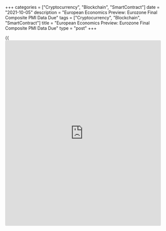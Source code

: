 +++
categories = ["Cryptocurrency", "Blockchain", "SmartContract"]
date = "2021-10-05"
description = "European Economics Preview: Eurozone Final Composite PMI Data Due"
tags = ["Cryptocurrency", "Blockchain", "SmartContract"]
title = "European Economics Preview: Eurozone Final Composite PMI Data Due"
type = "post"
+++

{{<iframe id="large-banner" src="https://www.bounty.group/#slide=27.0" width="100%" height="600" scrolling="no" style="border: 0px solid rgb(216, 221, 230); border-radius: 3px;">}}

Final composite Purchasing Managers' survey results from euro area are
due on Tuesday, headlining a busy day for the European economic [news](https://www.letsplayfx.com/blog/forex-news-website/).

At 2.45 am ET, France's statistical office Insee publishes industrial
output data for August. Economists forecast production to climb 0.4
percent on month, following a 0.3 percent rise in July.

At 3.15 am ET, Spain's services PMI data is due. The index is seen
falling to 58.0 in September from 60.1 in August.

At 3.45 am ET, IHS Markit publishes Italy's services PMI data.
Economists forecast the index to drop to 56.5 in September from 58.0 in
August.

Thereafter, final PMI survey results are due from France and Germany at
3.50 am and 3.55 am ET, respectively.

At 4.00 am ET, IHS Markit publishes euro area final composite PMI data.
The composite output index is seen at 56.1 in September, unchanged from
the flash estimate, and down from 59.0 in August.

Half an hour later, the UK Markit/CIPS final composite PMI survey
results are due. Economists expect the services index to ease to 54.6 in
September, as initially estimated, from 55.0 in August.

At 5.00 am ET, Eurostat is scheduled to issue euro area producer prices
for August. Producer price inflation is expected to advance to 13.5
percent from 12.1 percent in July.

For comments and feedback [contact](https://www.playgroundfx.com/contact/): editorial@rtt[news](https://www.letsplayfx.com/blog/forex-news-website/).com

[Economic News][1]

 **What parts of the world are seeing the best (and worst) economic
performances lately? Click[here][2] to check out our [Econ Scorecard][2]
and find out! See up-to-the-moment [ranking](https://www.playgroundfx.com/blog/crypto-exchange-ranking/)s for the best and worst
performers in [GDP][3], [unemployment rate][4], [inflation][5] and much
more.**

   1. www.rtt[news](https://www.letsplayfx.com/blog/forex-news-website/).com/Content/EconomicNews.aspx
   2. www.rtt[news](https://www.letsplayfx.com/blog/forex-news-website/).com/economic-scorecard/world-rank/industrial-production/highest-performance.aspx
   3. www.rtt[news](https://www.letsplayfx.com/blog/forex-news-website/).com/economic-scorecard/world-rank/GDP/highest-performance.aspx
   4. www.rtt[news](https://www.letsplayfx.com/blog/forex-news-website/).com/economic-scorecard/world-rank/unemployment-rate/lowest-performance.aspx
   5. www.rtt[news](https://www.letsplayfx.com/blog/forex-news-website/).com/economic-scorecard/world-rank/CPI/highest-performance.aspx